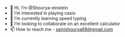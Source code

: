 - 👋 Hi, I’m @Shourya-einstein
- 👀 I’m interested in playing casio
- 🌱 I’m currently learning speed typing
- 💞️ I’m looking to collaborate on an excellent calculator
- 📫 How to reach me - sainishourya68@gmail.com

<!---
Shourya-einstein/Shourya-einstein is a ✨ special ✨ repository because its `README.md` (this file) appears on your GitHub profile.
You can click the Preview link to take a look at your changes.
--->
